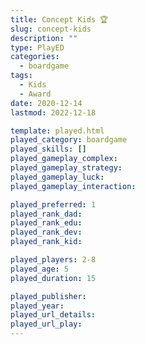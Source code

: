```yaml
---
title: Concept Kids 🏆
slug: concept-kids
description: ""
type: PlayED
categories:
  - boardgame
tags:
  - Kids
  - Award
date: 2020-12-14
lastmod: 2022-12-18

template: played.html
played_category: boardgame
played_skills: []
played_gameplay_complex:
played_gameplay_strategy:
played_gameplay_luck:
played_gameplay_interaction:

played_preferred: 1
played_rank_dad: 
played_rank_edu:
played_rank_dev:
played_rank_kid: 

played_players: 2-8
played_age: 5
played_duration: 15

played_publisher: 
played_year: 
played_url_details: 
played_url_play: 
---
```

